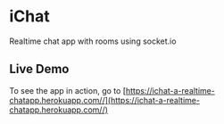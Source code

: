 # iChat
Realtime chat app with rooms using socket.io

## Live Demo

To see the app in action, go to [https://ichat-a-realtime-chatapp.herokuapp.com//](https://ichat-a-realtime-chatapp.herokuapp.com//)

